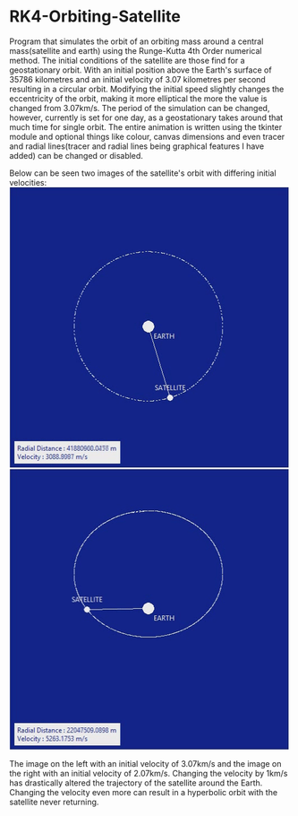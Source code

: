 # RK4-Orbiting-Satellite

Program that simulates the orbit of an orbiting mass around a central mass(satellite and earth) using the Runge-Kutta 4th Order numerical method. The initial conditions of the satellite are those find for a geostationary orbit. With an initial position above the Earth's surface of 35786 kilometres and an initial velocity of 3.07 kilometres per second resulting in a circular orbit. Modifying the initial speed slightly changes the eccentricity of the orbit, making it more elliptical the more the value is changed from 3.07km/s. The period of the simulation can be changed, however, currently is set for one day, as a geostationary takes around that much time for single orbit. The entire animation is written using the tkinter module and optional things like colour, canvas dimensions and even tracer and radial lines(tracer and radial lines being graphical features I have added) can be changed or disabled.

Below can be seen two images of the satellite's orbit with differing initial velocities:
![alt text](https://github.com/KMKielan/RK4-Orbiting-Satellite/blob/master/CircularOrbit.gif)
![alt text](https://github.com/KMKielan/RK4-Orbiting-Satellite/blob/master/EllipticalOrbit.gif)

The image on the left with an initial velocity of 3.07km/s and the image on the right with an initial velocity of 2.07km/s. Changing the velocity by 1km/s has drastically altered the trajectory of the satellite around the Earth. Changing the velocity even more can result in a hyperbolic orbit with the satellite never returning.
